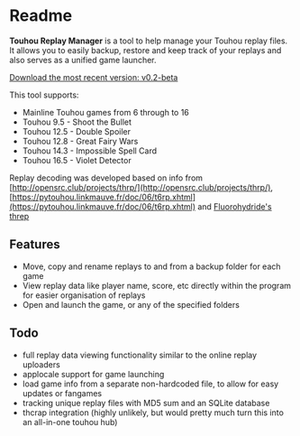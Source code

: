 # Readme

**Touhou Replay Manager** is a tool to help manage your Touhou replay files. It allows you to easily backup, restore and keep track of your replays and also serves as a unified game launcher.

[Download the most recent version: v0.2-beta](https://github.com/raviddog/threplay/releases/tag/v0.2-beta)

This tool supports:

- Mainline Touhou games from 6 through to 16
- Touhou 9.5 - Shoot the Bullet
- Touhou 12.5 - Double Spoiler
- Touhou 12.8 - Great Fairy Wars
- Touhou 14.3 - Impossible Spell Card
- Touhou 16.5 - Violet Detector

Replay decoding was developed based on info from [http://opensrc.club/projects/thrp/](http://opensrc.club/projects/thrp/), [https://pytouhou.linkmauve.fr/doc/06/t6rp.xhtml](https://pytouhou.linkmauve.fr/doc/06/t6rp.xhtml) and [Fluorohydride's threp](https://github.com/Fluorohydride/threp)

## Features

- Move, copy and rename replays to and from a backup folder for each game
- View replay data like player name, score, etc directly within the program for easier organisation of replays
- Open and launch the game, or any of the specified folders

## Todo

- full replay data viewing functionality similar to the online replay uploaders
- applocale support for game launching
- load game info from a separate non-hardcoded file, to allow for easy updates or fangames
- tracking unique replay files with MD5 sum and an SQLite database
- thcrap integration (highly unlikely, but would pretty much turn this into an all-in-one touhou hub)

